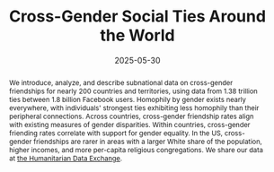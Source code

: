 ---
title: "Cross-Gender Social Ties Around the World"
collection: wps
link: "https://drew-johnston.com/files/cross_gender_ties/Cross-Gender_Social_Ties_Around_the_World.pdf"
coauthors: Michael Bailey, Theresa Kuchler, Ayush Kumar, and Johannes Stroebel
date: 2025-05-30
outcome: 'American Economic Association Papers & Proceedings, 115, 132–38, May 2025.'
outcome_link: https://doi.org/10.1257/pandp.20251032
abstract: "We introduce, analyze, and describe subnational data on cross-gender friendships for nearly 200 countries and territories, using data from 1.38 trillion ties between 1.8 billion Facebook users. Homophily by gender exists nearly everywhere, with individuals' strongest ties exhibiting less homophily than their peripheral connections. Across countries, cross-gender friendship rates align with existing measures of gender disparities. Within countries, cross-gender friending rates correlate with support for gender equality. In the US, cross-gender friendships are rarer in areas with a larger White share of the population, higher incomes, and more per-capita religious congregations. We share our data at <a href='https://data.humdata.org/dataset/cross-gender-ties'>the Humanitarian Data Exchange</a>."
press: 
recognition:
data: <a href="https://data.humdata.org/dataset/cross-gender-ties">Data</a> | <a href="https://drew-johnston.com/files/cross_gender_ties/Cross-Gender_Social_Ties_Around_the_World_Appendix.pdf">Appendix</a> | <a href="https://www.openicpsr.org/openicpsr/workspace?goToPath=/openicpsr/228326">Code</a>
---